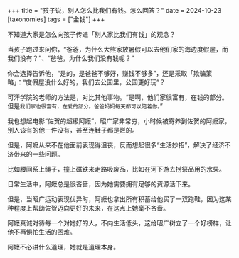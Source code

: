 +++
title = "孩子说，别人怎么比我们有钱。怎么回答？"
date = 2024-10-23
[taxonomies] 
tags = ["金钱"]
+++

不知道大家是怎么向孩子传递「别人家比我们有钱」的观念？

当孩子跑过来问你，“爸爸，为什么大熊家放暑假可以去他们家的海边度假屋，而我们没有？”、“爸爸，为什么我们没有钱呢？”

你会选择告诉他，“是的，是爸爸不够好，赚钱不够多”，还是采取「欺骗策略」：“度假屋没什么好的，我们去公园里，公园更好玩”？

可汗学院的老师的方法是，对比其他事物。“是啊，他们家很富有，在钱的部分。但是`我们家也很富有，在爱的部分。爸爸妈妈每天都可以陪着你。`”

我也想起电影“佐贺的超级阿嬷”，昭广家非常穷，小时候被寄养到佐贺的阿嬷家，别人该有的他一件没有，甚至连鞋子都是烂的。

但是，阿嬷从来不在他面前表现得沮丧，反而想起很多“生活妙招”，解决了经济不济带来的一些问题。

比如腰间系上绳子，撞上磁铁来走路吸废品，比如在河下游去捞祭品用的水果。

日常生活中，阿嬷总是很吝啬，因为她需要拥有足够的资源活下来。

但是，当昭广运动表现优异时，阿嬷也拿出所有积蓄给他买了一双跑鞋，因为这某种程度上帮助佐贺迈向更好的未来，在这点上她毫不吝啬。

阿嬷真诚对待每一个对她好的人，不向生活低头，这给昭广树立了一个好榜样，让他不再惧怕生活的困难。

阿嬷不必讲什么道理，她就是道理本身。
